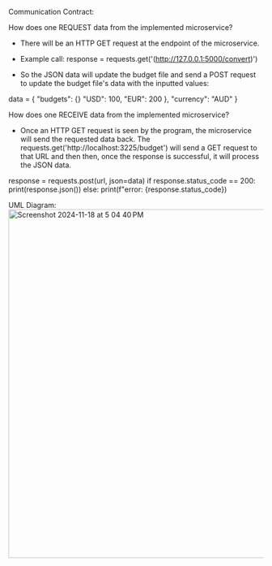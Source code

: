 Communication Contract:

How does one REQUEST data from the implemented microservice?
- There will be an HTTP GET request at the endpoint of the microservice. 
- Example call:
   response = requests.get('(http://127.0.0.1:5000/convert)')

- So the JSON data will update the budget file and send a POST request to update the budget file's data with the inputted values:

data = {
  "budgets": {}
    "USD": 100,
    "EUR": 200
  },
  "currency": "AUD"
}

How does one RECEIVE data from the implemented microservice?
- Once an HTTP GET request is seen by the program, the microservice will send the requested data back. The requests.get('http://localhost:3225/budget') will send a GET request to that URL and then then, once the response is successful, it will process the JSON data.

response = requests.post(url, json=data)
if response.status_code == 200:
  print(response.json())
else:
  print(f"error: {response.status_code})


UML Diagram:
<img width="687" alt="Screenshot 2024-11-18 at 5 04 40 PM" src="https://github.com/user-attachments/assets/2aa7c49d-492a-4fe0-8045-adc32edb5725">
